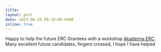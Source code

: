 ```yaml
---
title:
layout: post
date: 2023-08-28 09:10:00-0400
inline: true
---
```


Happy to help the future ERC Grantees with a workshop [Akademia ERC](https://www.gov.pl/web/hpk-polska-poludniowo-wschodnia/akademia-erc---iii-edycja). Many excellent future candidates, fingers crossed, I hope I have helped

